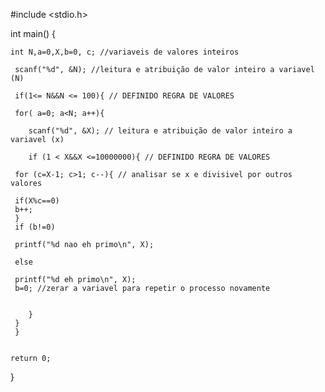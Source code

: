 #include <stdio.h>
 
int main() {
 
    int N,a=0,X,b=0, c; //variaveis de valores inteiros
     
     scanf("%d", &N); //leitura e atribuição de valor inteiro a variavel (N)
     
     if(1<= N&&N <= 100){ // DEFINIDO REGRA DE VALORES
    
     for( a=0; a<N; a++){
   
        scanf("%d", &X); // leitura e atribuição de valor inteiro a variavel (x)
      
        if (1 < X&&X <=10000000){ // DEFINIDO REGRA DE VALORES
     
     for (c=X-1; c>1; c--){ // analisar se x e divisivel por outros valores
     
     if(X%c==0)
     b++;
     }
     if (b!=0)
     
     printf("%d nao eh primo\n", X);
     
     else
     
     printf("%d eh primo\n", X);
     b=0; //zerar a variavel para repetir o processo novamente
     
     
        }
     }
     }
     
    
    return 0;
}
